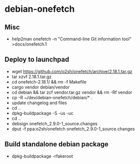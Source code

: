 # debian-onefetch

## Misc
- help2man onefetch -n "Command-line Git information tool" >docs/onefetch.1

## Deploy to launchpad
- wget https://github.com/o2sh/onefetch/archive/2.18.1.tar.gz
- tar xzvf 2.18.1.tar.gz
- cd onefetch-2.18.1/ && rm -f Makefile
- cargo vendor debian/vendor
- cd debian && tar zcf vendor.tar.gz vendor && rm -Rf vendor
- cp -R ~/dev/debian-onefetch/debian/* .
- update changelog and files
- cd ..
- dpkg-buildpackage -S -us -uc
- cd ..
- debsign onefetch_2.9.0-1_source.changes
- dput -f ppa:o2sh/onefetch onefetch_2.9.0-1_source.changes

## Build standalone debian package
- dpkg-buildpackage -rfakeroot
